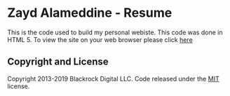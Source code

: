 # Zayd Alameddine - Resume

This is the code used to build my personal webiste. This code was done in HTML 5. To view the site on your web browser please click [here](https://zaydalameddine.com)

## Copyright and License

Copyright 2013-2019 Blackrock Digital LLC. Code released under the [MIT](https://github.com/BlackrockDigital/startbootstrap-resume/blob/gh-pages/LICENSE) license.

